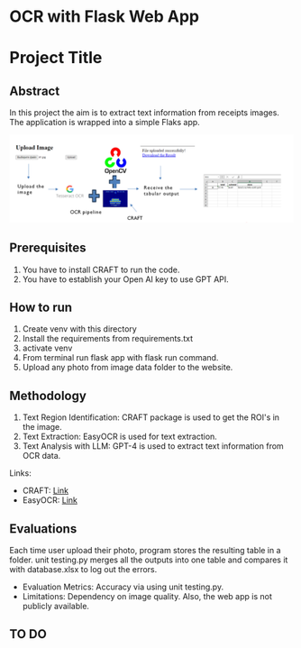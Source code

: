 # OCR with Flask Web App

# Project Title

## Abstract
In this project the aim is to extract text information from receipts images. 
The application is wrapped into a simple Flaks app.

![Project Diagram](figure/image_schema.png)


## Prerequisites

1. You have to install CRAFT to run the code.
2. You have to establish your Open AI key to use GPT API.


## How to run

1. Create venv with this directory
2. Install the requirements from requirements.txt
3. activate venv
4. From terminal run flask app with flask run command.
5. Upload any photo from image data folder to the website. 


## Methodology
1. Text Region Identification: CRAFT package is used to get the ROI's in the image.
2. Text Extraction: EasyOCR is used for text extraction.
3. Text Analysis with LLM: GPT-4 is used to extract text information from OCR data.
   
Links:
- CRAFT: [Link](https://github.com/clovaai/CRAFT-pytorch)
- EasyOCR: [Link](https://github.com/JaidedAI/EasyOCR)


## Evaluations

Each time user upload their photo, program stores the resulting table in a folder. 
unit testing.py merges all the outputs into one table and compares it with database.xlsx to log out the errors.


- Evaluation Metrics: Accuracy via using unit testing.py.
- Limitations: Dependency on image quality. Also, the web app is not publicly available.


## TO DO



